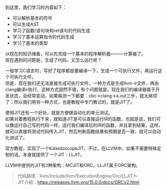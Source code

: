 
到这里，我们学习的内容如下：

- 可以解析基本的符号
- 可以生成AST
- 学习了函数/语句块和ret语句的代码生成
- 学习了基本运算指令的代码生成
- 学习了基本的类型

以现在的知识储备，可以先完成一个基本的程序解析器———计算器了。  
现在遇到的问题是，生成了代码，又怎么运行呢？  

一般学习C语言时，写好了程序都是要编译一下，生成一个可执行文件，再运行这个可执行文件。  
但是，现在我们还无法直接生成可执行文件，一种方式是生成llvm-ir文件，再由clang编译ir执行，这种方式固然不错，有个问题就是，现在我们的编译器属于开发状态，会经常变动，如果每测一下都要：cbc->clang->a.out三步，就太麻烦了；所以我们用另一种方式，也是教程中专门教过的，就是JIT了。  

使用JIT还有一个好处，就是方便做自动化的单元测试。  
如果对着教程执行下来，就知道JIT是可以直接运行IR的函数，也就是说，我们可以像运行自己写的代码一样，运行我们编译后的IR的函数，并且拿到结果，这样，就可以直接将测试代码传入JIT，然后判断函数结果和预期是否一致，就可以自动化测试了。  

官方教程，实现了一个KaleidoscopeJIT。不过，在LLVM中，如果不需要特殊定制的话，本身就提供了一个JIT：LLJIT。

LLVM中提供的JIT有2种架构：MCJIT和ORC，LLJIT属于ORC架构。  

> 代码路径：llvm/include/llvm/ExecutionEngine/Orc/LLJIT.h  
> JIT介绍：https://releases.llvm.org/15.0.0/docs/ORCv2.html  


